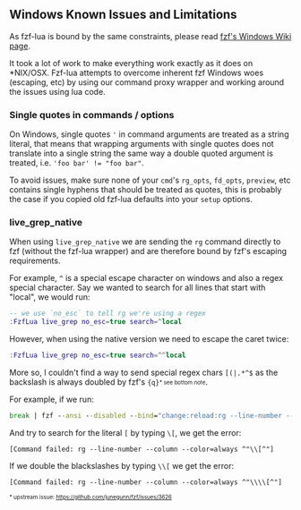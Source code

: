 ## Windows Known Issues and Limitations

As fzf-lua is bound by the same constraints, please read
[fzf's Windows Wiki page](https://github.com/junegunn/fzf/wiki/Windows).

It took a lot of work to make everything work exactly as it does on *NIX/OSX.
Fzf-lua attempts to overcome inherent fzf Windows woes (escaping, etc) by using
our command proxy wrapper and working around the issues using lua code.

### Single quotes in commands / options

On Windows, single quotes `'` in command arguments are treated as a string literal,
that means that wrapping arguments with single quotes does not translate into a single
string the same way a double quoted argument is treated, i.e. `'foo bar' != "foo bar"`.

To avoid issues, make sure none of your `cmd`'s `rg_opts`, `fd_opts`, `preview`, etc
contains single hyphens that should be treated as quotes, this is probably the case
if you copied old fzf-lua defaults into your `setup` options.

### live_grep_native

When using `live_grep_native` we are sending the `rg` command directly
to fzf (without the fzf-lua wrapper) and are therefore bound by fzf's escaping
requirements.

For example, `^` is a special escape character on windows and also a regex special
character. Say we wanted to search for all lines that start with "local", we would
run:
```lua
-- we use `no_esc` to tell rg we're using a regex
:FzfLua live_grep no_esc=true search=^local
```

However, when using the native version we need to escape the caret twice:
```lua
:FzfLua live_grep no_esc=true search=^^local
```

More so, I couldn't find a way to send special regex chars `[(|.*^$` as the backslash
is always doubled by fzf's `{q}`<sub><sup>&ast; see bottom note</sup></sub>.

For example, if we run:
```cmd
break | fzf --ansi --disabled --bind="change:reload:rg --line-number --column --color=always {q}"
```

And try to search for the literal `[` by typing `\[`, we get the error:
```
[Command failed: rg --line-number --column --color=always ^"\\[^"]
```

If we double the blackslashes by typing `\\[` we get the error:
```
[Command failed: rg --line-number --column --color=always ^"\\\\[^"]
```

<sub><sup>&ast; upstream issue: https://github.com/junegunn/fzf/issues/3626</sup></sub>
